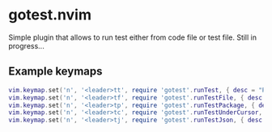 # gotest.nvim
Simple plugin that allows to run test either from code file or test file. 
Still in progress...

## Example keymaps
```lua
vim.keymap.set('n', '<leader>tt', require 'gotest'.runTest, { desc = "Run [T]est [T]test" })
vim.keymap.set('n', '<leader>tf', require 'gotest'.runTestFile, { desc = 'Run [T]est [F]ile ' })
vim.keymap.set('n', '<leader>tp', require 'gotest'.runTestPackage, { desc = 'Run [T]est [P]ackage ' })
vim.keymap.set('n', '<leader>tc', require 'gotest'.runTestUnderCursor, { desc = 'Run [T]est under [C]ursor ' })
vim.keymap.set('n', '<leader>tj', require 'gotest'.runTestJson, { desc = 'Run [T]est with [J]SON output' })
```
